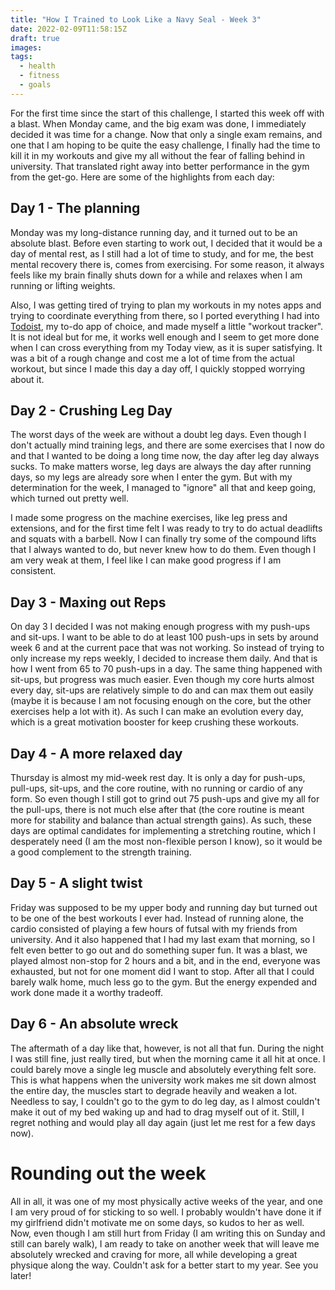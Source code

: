```yaml
---
title: "How I Trained to Look Like a Navy Seal - Week 3"
date: 2022-02-09T11:58:15Z
draft: true
images:
tags:
  - health
  - fitness
  - goals
---
```


For the first time since the start of this challenge, I started this week off with a blast. When Monday came, and the big exam was done, I immediately decided it was time for a change. Now that only a single exam remains, and one that I am hoping to be quite the easy challenge, I finally had the time to kill it in my workouts and give my all without the fear of falling behind in university. That translated right away into better performance in the gym from the get-go. Here are some of the highlights from each day:

## Day 1 - The planning

Monday was my long-distance running day, and it turned out to be an absolute blast. Before even starting to work out, I decided that it would be a day of mental rest, as I still had a lot of time to study, and for me, the best mental recovery there is, comes from exercising. For some reason, it always feels like my brain finally shuts down for a while and relaxes when I am running or lifting weights.

Also, I was getting tired of trying to plan my workouts in my notes apps and trying to coordinate everything from there, so I ported everything I had into [Todoist](https://todoist.com/), my to-do app of choice, and made myself a little "workout tracker". It is not ideal but for me, it works well enough and I seem to get more done when I can cross everything from my Today view, as it is super satisfying. It was a bit of a rough change and cost me a lot of time from the actual workout, but since I made this day a day off, I quickly stopped worrying about it.

## Day 2 - Crushing Leg Day

The worst days of the week are without a doubt leg days. Even though I don't actually mind training legs, and there are some exercises that I now do and that I wanted to be doing a long time now, the day after leg day always sucks. To make matters worse, leg days are always the day after running days, so my legs are already sore when I enter the gym. But with my determination for the week, I managed to "ignore" all that and keep going, which turned out pretty well.

I made some progress on the machine exercises, like leg press and extensions, and for the first time felt I was ready to try to do actual deadlifts and squats with a barbell. Now I can finally try some of the compound lifts that I always wanted to do, but never knew how to do them. Even though I am very weak at them, I feel like I can make good progress if I am consistent.

## Day 3 - Maxing out Reps

On day 3 I decided I was not making enough progress with my push-ups and sit-ups. I want to be able to do at least 100 push-ups in sets by around week 6 and at the current pace that was not working. So instead of trying to only increase my reps weekly, I decided to increase them daily. And that is how I went from 65 to 70 push-ups in a day. The same thing happened with sit-ups, but progress was much easier. Even though my core hurts almost every day, sit-ups are relatively simple to do and can max them out easily (maybe it is because I am not focusing enough on the core, but the other exercises help a lot with it). As such I can make an evolution every day, which is a great motivation booster for keep crushing these workouts.

## Day 4 - A more relaxed day

Thursday is almost my mid-week rest day. It is only a day for push-ups, pull-ups, sit-ups, and the core routine, with no running or cardio of any form. So even though I still got to grind out 75 push-ups and give my all for the pull-ups, there is not much else after that (the core routine is meant more for stability and balance than actual strength gains). As such, these days are optimal candidates for implementing a stretching routine, which I desperately need (I am the most non-flexible person I know), so it would be a good complement to the strength training.

## Day 5 - A slight twist

Friday was supposed to be my upper body and running day but turned out to be one of the best workouts I ever had. Instead of running alone, the cardio consisted of playing a few hours of futsal with my friends from university. And it also happened that I had my last exam that morning, so I felt even better to go out and do something super fun. It was a blast, we played almost non-stop for 2 hours and a bit, and in the end, everyone was exhausted, but not for one moment did I want to stop. After all that I could barely walk home, much less go to the gym. But the energy expended and work done made it a worthy tradeoff.

## Day 6 - An absolute wreck

The aftermath of a day like that, however, is not all that fun. During the night I was still fine, just really tired, but when the morning came it all hit at once. I could barely move a single leg muscle and absolutely everything felt sore. This is what happens when the university work makes me sit down almost the entire day, the muscles start to degrade heavily and weaken a lot. Needless to say, I couldn't go to the gym to do leg day, as I almost couldn't make it out of my bed waking up and had to drag myself out of it. Still, I regret nothing and would play all day again (just let me rest for a few days now).

# Rounding out the week

All in all, it was one of my most physically active weeks of the year, and one I am very proud of for sticking to so well. I probably wouldn't have done it if my girlfriend didn't motivate me on some days, so kudos to her as well. Now, even though I am still hurt from Friday (I am writing this on Sunday and still can barely walk), I am ready to take on another week that will leave me absolutely wrecked and craving for more, all while developing a great physique along the way. Couldn't ask for a better start to my year. See you later!
